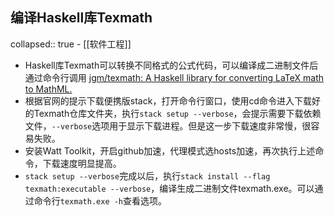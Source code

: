 ## 编译Haskell库Texmath
collapsed:: true
	- [[软件工程]]
- Haskell库Texmath可以转换不同格式的公式代码，可以编译成二进制文件后通过命令行调用 [jgm/texmath: A Haskell library for converting LaTeX math to MathML.](https://github.com/jgm/texmath)
- 根据官网的提示下载便携版stack，打开命令行窗口，使用cd命令进入下载好的Texmath仓库文件夹，执行`stack setup --verbose`，会提示需要下载依赖文件，`--verbose`选项用于显示下载进程。但是这一步下载速度非常慢，很容易失败。
- 安装Watt Toolkit，开启github加速，代理模式选hosts加速，再次执行上述命令，下载速度明显提高。
- `stack setup --verbose`完成以后，执行`stack install --flag texmath:executable --verbose`，编译生成二进制文件texmath.exe。可以通过命令行`texmath.exe -h`查看选项。